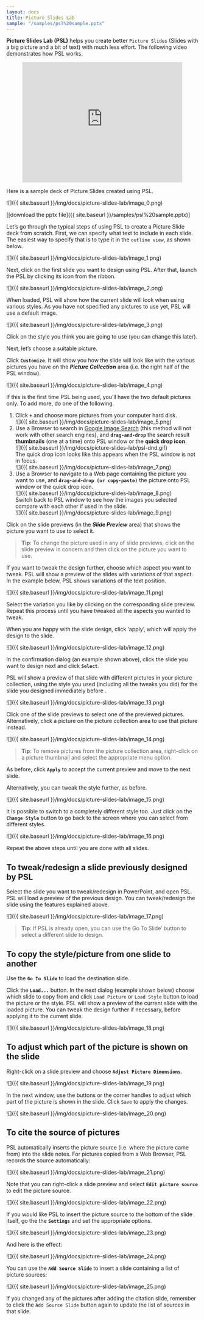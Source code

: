 ```yaml
---
layout: docs
title: Picture Slides Lab
sample: "/samples/psl%20sample.pptx"
---
```


**Picture Slides Lab (PSL)** helps you create better `Picture Slides` (Slides with a big picture and a bit of text) with much less effort. The following video demonstrates how PSL works.

<iframe style="display:block;margin-left:auto;margin-right:auto;" width="420" height="315" src="https://www.youtube.com/embed/vyBUandCKZo" frameborder="0" allowfullscreen></iframe>

Here is a sample deck of Picture Slides created using PSL.

![]({{ site.baseurl }}/img/docs/picture-slides-lab/image_0.png)

[[download the pptx file]({{ site.baseurl }}/samples/psl%20sample.pptx)] 

Let’s go through the typical steps of using PSL to create a Picture Slide deck from scratch. First, we can specify what text to include in each slide. The easiest way to specify that is to type it in the `outline view`, as shown below. 

![]({{ site.baseurl }}/img/docs/picture-slides-lab/image_1.png)

Next, click on the first slide you want to design using PSL. After that, launch the PSL by clicking its icon from the ribbon. 

![]({{ site.baseurl }}/img/docs/picture-slides-lab/image_2.png)

When loaded, PSL will show how the current slide will look when using various styles. As you have not specified any pictures to use yet, PSL will use a default image.

![]({{ site.baseurl }}/img/docs/picture-slides-lab/image_3.png)

Click on the style you think you are going to use (you can change this later). 

Next, let’s choose a suitable picture. 

Click **`Customize`**. It will show you how the slide will look like with the various pictures you have on the ***Picture Collection*** area (i.e. the right half of the PSL window).

![]({{ site.baseurl }}/img/docs/picture-slides-lab/image_4.png)

If this is the first time PSL being used, you’ll have the two default pictures only. To add more, do one of the following.

1. Click **`+`** and choose more pictures from your computer hard disk.<br />
![]({{ site.baseurl }}/img/docs/picture-slides-lab/image_5.png)<br />
2. Use a Browser to search in [Google Image Search](https://images.google.com/) (this method will not work with other search engines), and **`drag-and-drop`** the search result **thumbnails** (one at a time) onto PSL window or the **quick drop icon**.<br />
![]({{ site.baseurl }}/img/docs/picture-slides-lab/psl-dnd.gif)<br />
The quick drop icon looks like this appears when the PSL window is not in focus.<br />
![]({{ site.baseurl }}/img/docs/picture-slides-lab/image_7.png)<br />
3. Use a Browser to navigate to a Web page containing the picture you want to use, and **`drag-and-drop (or copy-paste)`** the picture onto PSL window or the quick drop icon.<br />
![]({{ site.baseurl }}/img/docs/picture-slides-lab/image_8.png)<br />
Switch back to PSL window to see how the images you selected compare with each other if used in the slide.<br />
![]({{ site.baseurl }}/img/docs/picture-slides-lab/image_9.png)<br />

Click on the slide previews (in the ***Slide Preview*** area) that shows the picture you want to use to select it. 

>**Tip**: To change the picture used in any of slide previews, click on the slide preview in concern and then click on the picture you want to use.

If you want to tweak the design further, choose which aspect you want to tweak. PSL will show a preview of the slides with variations of that aspect. In the example below, PSL shows variations of the text position.

![]({{ site.baseurl }}/img/docs/picture-slides-lab/image_11.png)

Select the variation you like by clicking on the corresponding slide preview. Repeat this process until you have tweaked all the aspects you wanted to tweak.

When you are happy with the slide design, click ‘apply’, which will apply the design to the slide.

![]({{ site.baseurl }}/img/docs/picture-slides-lab/image_12.png)

In the confirmation dialog (an example shown above), click the slide you want to design next and click **`Select`**.

PSL will show a preview of that slide with different pictures in your picture collection, using the style you used (including all the tweaks you did) for the slide you designed immediately before .

![]({{ site.baseurl }}/img/docs/picture-slides-lab/image_13.png)

Click one of the slide previews to select one of the previewed pictures. Alternatively, click a picture on the picture collection area to use that picture instead.

![]({{ site.baseurl }}/img/docs/picture-slides-lab/image_14.png)

>**Tip**: To remove pictures from the picture collection area, right-click on a picture thumbnail and select the appropriate menu option.

As before, click **`Apply`** to accept the current preview and move to the next slide. 

Alternatively, you can tweak the style further, as before. 

![]({{ site.baseurl }}/img/docs/picture-slides-lab/image_15.png)

It is possible to switch to a completely different style too. Just click on the **`Change Style`** button to go back to the screen where you can select from different styles.

![]({{ site.baseurl }}/img/docs/picture-slides-lab/image_16.png)

Repeat the above steps until you are done with all slides. 


## <a class="anchor-bookmark" id="tweak-redesign-slide-by-psl"></a> To tweak/redesign a slide previously designed by PSL

Select the slide you want to tweak/redesign in PowerPoint, and open PSL. PSL will load a preview of the previous design. You can tweak/redesign the slide using the features explained above. 

![]({{ site.baseurl }}/img/docs/picture-slides-lab/image_17.png)

>**Tip**: If PSL is already open, you can use the Go To Slide’ button to select a different slide to design. 


## <a class="anchor-bookmark" id="copy-style-picture-from-slide"></a> To copy the style/picture from one slide to another

Use the **`Go To Slide`** to load the destination slide.

Click the **`Load...`** button. In the next dialog (example shown below) choose which slide to copy from and click `Load Picture` or `Load Style` button to load the picture or the style. PSL will show a preview of the current slide with the loaded picture. You can tweak the design further if necessary, before applying it to the current slide.

![]({{ site.baseurl }}/img/docs/picture-slides-lab/image_18.png)


## <a class="anchor-bookmark" id="adjust-picture-area-shown"></a> To adjust which part of the picture is shown on the slide

Right-click on a slide preview and choose **`Adjust Picture Dimensions`**.

![]({{ site.baseurl }}/img/docs/picture-slides-lab/image_19.png)

In the next window, use the buttons or the corner handles to adjust which part of the picture is shown in the slide. Click `Save` to apply the changes.

![]({{ site.baseurl }}/img/docs/picture-slides-lab/image_20.png)


## <a class="anchor-bookmark" id="cite-picture-source"></a> To cite the source of pictures

PSL automatically inserts the picture source (i.e. where the picture came from) into the slide notes. For pictures copied from a Web Browser, PSL records the source automatically: 

![]({{ site.baseurl }}/img/docs/picture-slides-lab/image_21.png)

Note that you can right-click a slide preview and select **`Edit picture source`** to edit the picture source.

![]({{ site.baseurl }}/img/docs/picture-slides-lab/image_22.png)

If you would like PSL to insert the picture source to the bottom of the slide itself, go the the **`Settings`** and set the appropriate options.  

![]({{ site.baseurl }}/img/docs/picture-slides-lab/image_23.png)

And here is the effect:

![]({{ site.baseurl }}/img/docs/picture-slides-lab/image_24.png)

You can use the **`Add Source Slide`** to insert a slide containing a list of picture sources:

![]({{ site.baseurl }}/img/docs/picture-slides-lab/image_25.png)

If you changed any of the pictures after adding the citation slide, remember to click the `Add Source Slide` button again to update the list of sources in that slide.


